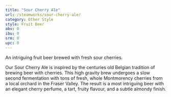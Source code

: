 ```yaml
---
title: "Sour Cherry Ale"
url: /steamworks/sour-cherry-ale/
category: Other Style
style: Fruit Beer
abv: 0
ibu: 0
srm: 0
upc: 0
---
```

An intriguing fruit beer brewed with fresh sour cherries.

Our Sour Cherry Ale is inspired by the centuries old Belgian tradition of brewing beer with cherries. This high gravity brew undergoes a slow second fermentation with tons of fresh, whole Montmorency cherries from a local orchard in the Fraser Valley. The result is a most intriguing beer with an elegant cherry perfume, a tart, fruity flavour, and a subtle almondy finish.
